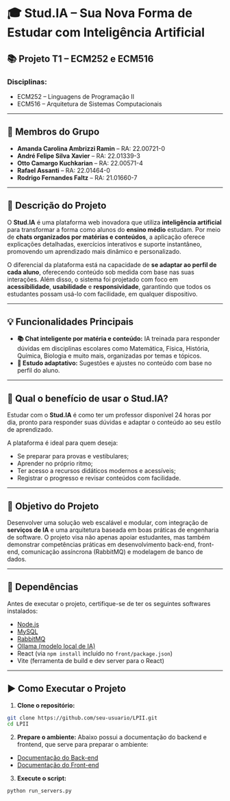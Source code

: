 # 🎓 Stud.IA – Sua Nova Forma de Estudar com Inteligência Artificial

## 📚 Projeto T1 – ECM252 e ECM516

### Disciplinas:
- ECM252 – Linguagens de Programação II  
- ECM516 – Arquitetura de Sistemas Computacionais

---

## 👥 Membros do Grupo

- **Amanda Carolina Ambrizzi Ramin** – RA: 22.00721-0  
- **André Felipe Silva Xavier** – RA: 22.01339-3  
- **Otto Camargo Kuchkarian** – RA: 22.00571-4  
- **Rafael Assanti** – RA: 22.01464-0  
- **Rodrigo Fernandes Faltz** – RA: 21.01660-7  

---

## 📖 Descrição do Projeto

O **Stud.IA** é uma plataforma web inovadora que utiliza **inteligência artificial** para transformar a forma como alunos do **ensino médio** estudam. Por meio de **chats organizados por matérias e conteúdos**, a aplicação oferece explicações detalhadas, exercícios interativos e suporte instantâneo, promovendo um aprendizado mais dinâmico e personalizado.

O diferencial da plataforma está na capacidade de **se adaptar ao perfil de cada aluno**, oferecendo conteúdo sob medida com base nas suas interações. Além disso, o sistema foi projetado com foco em **acessibilidade**, **usabilidade** e **responsividade**, garantindo que todos os estudantes possam usá-lo com facilidade, em qualquer dispositivo.

---

## 💡 Funcionalidades Principais

- **📚 Chat inteligente por matéria e conteúdo:** IA treinada para responder dúvidas em disciplinas escolares como Matemática, Física, História, Química, Biologia e muito mais, organizadas por temas e tópicos.
- **🧠 Estudo adaptativo:** Sugestões e ajustes no conteúdo com base no perfil do aluno.

---

## 🎯 Qual o benefício de usar o Stud.IA?

Estudar com o **Stud.IA** é como ter um professor disponível 24 horas por dia, pronto para responder suas dúvidas e adaptar o conteúdo ao seu estilo de aprendizado.

A plataforma é ideal para quem deseja:

- Se preparar para provas e vestibulares;
- Aprender no próprio ritmo;
- Ter acesso a recursos didáticos modernos e acessíveis;
- Registrar o progresso e revisar conteúdos com facilidade.

---

## 🧩 Objetivo do Projeto

Desenvolver uma solução web escalável e modular, com integração de **serviços de IA** e uma arquitetura baseada em boas práticas de engenharia de software. O projeto visa não apenas apoiar estudantes, mas também demonstrar competências práticas em desenvolvimento back-end, front-end, comunicação assíncrona (RabbitMQ) e modelagem de banco de dados.

---

## 🔧 Dependências

Antes de executar o projeto, certifique-se de ter os seguintes softwares instalados:

- [Node.js](https://nodejs.org/)
- [MySQL](https://www.mysql.com/downloads/)
- [RabbitMQ](https://www.rabbitmq.com/download.html)
- [Ollama (modelo local de IA)](https://ollama.com/)
- React (via ```npm install```  incluído no ```front/package.json```)
- Vite (ferramenta de build e dev server para o React)

---

## ▶️ Como Executar o Projeto

1. **Clone o repositório:**

```bash
git clone https://github.com/seu-usuario/LPII.git
cd LPII
```

2. **Prepare o ambiente:**
Abaixo possui a documentação do backend e frontend, que serve para preparar o ambiente:
* [Documentação do Back-end](https://github.com/rodrigo-faltz/LPII/blob/main/back/README.md)
* [Documentação do Front-end](https://github.com/rodrigo-faltz/LPII/blob/main/front/README.md)

3. **Execute o script:**

```bash
python run_servers.py
```
